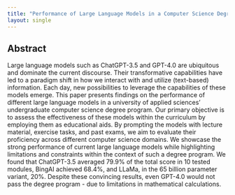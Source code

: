 ```yaml
---
title: "Performance of Large Language Models in a Computer Science Degree Program"
layout: single
---
```


## Abstract
Large language models such as ChatGPT-3.5 and GPT-4.0 are ubiquitous and dominate the current discourse. Their transformative capabilities have led to a paradigm shift in how we interact with and utilize (text-based) information. Each day, new possibilities to leverage the capabilities of these models emerge. This paper presents findings on the performance of different large language models in a university of applied sciences’ undergraduate computer science degree program. Our primary objective is to assess the effectiveness of these models within the curriculum by employing them as educational aids. By prompting the models with lecture material, exercise tasks, and past exams, we aim to evaluate their proficiency across different computer science domains. We showcase the strong performance of current large language models while highlighting limitations and constraints within the context of such a degree program. We found that ChatGPT-3.5 averaged 79.9% of the total score in 10 tested modules, BingAI achieved 68.4%, and LLaMa, in the 65 billion parameter variant, 20%. Despite these convincing results, even GPT-4.0 would not pass the degree program - due to limitations in mathematical calculations.
